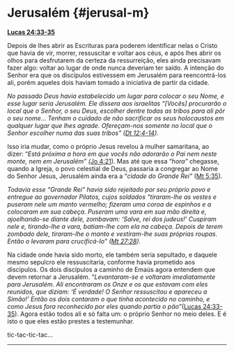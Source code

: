 # Jerusalém {#jerusal-m}

[**Lucas 24:33-35**](http://bibliaonline.com.br/acf/lc/24/33-35)

Depois de lhes abrir as Escrituras para poderem identificar nelas o Cristo que havia de vir, morrer, ressuscitar e voltar aos céus, e após lhes abrir os olhos para desfrutarem da certeza da ressurreição, eles ainda precisavam fazer algo: voltar ao lugar de onde nunca deveriam ter saído. A intenção do Senhor era que os discípulos estivessem em Jerusalém para reencontrá-los ali, porém aqueles dois haviam tomado a iniciativa de partir da cidade.

_No passado Deus havia estabelecido um lugar para colocar o seu Nome, e esse lugar seria Jerusalém. Ele dissera aos israelitas “[Vocês] procurarão o local que o Senhor, o seu Deus, escolher dentre todas as tribos para ali pôr o seu nome... Tenham o cuidado de não sacrificar os seus holocaustos em qualquer lugar que lhes agrade. Ofereçam-nos somente no local que o Senhor escolher numa das suas tribos” (_[_Dt 12:4-14_](http://bibliaonline.com.br/acf/dt/12/4-14)_)._

Isso iria mudar, como o próprio Jesus revelou à mulher samaritana, ao dizer: “_Está próxima a hora em que vocês não adorarão o Pai nem neste monte, nem em Jerusalém” (_[Jo 4:21](http://bibliaonline.com.br/acf/jo/4/21)). Mas até que essa “_hora”_ chegasse, quando a Igreja, o povo celestial de Deus, passaria a congregar ao Nome do Senhor Jesus, Jerusalém ainda era a “_cidade do Grande Rei”_ ([Mt 5:35](http://bibliaonline.com.br/acf/mt/5/35)).

_Todavia esse “Grande Rei” havia sido rejeitado por seu próprio povo e entregue ao governador Pilatos, cujos soldados “tiraram-lhe as vestes e puseram nele um manto vermelho; fizeram uma coroa de espinhos e a colocaram em sua cabeça. Puseram uma vara em sua mão direita e, ajoelhando-se diante dele, zombavam: ‘Salve, rei dos judeus!’ Cuspiram nele e, tirando-lhe a vara,_ _batiam-lhe com ela na cabeça. Depois de terem zombado dele, tiraram-lhe o manto e vestiram-lhe suas próprias roupas. Então o levaram para crucificá-lo” (_[_Mt 27:28_](http://bibliaonline.com.br/acf/mt/27/28)_)._

Na cidade onde havia sido morto, ele também seria sepultado, e daquele mesmo sepulcro ele ressuscitaria, conforme havia prometido aos discípulos. Os dois discípulos a caminho de Emaús agora entendem que devem retornar a Jerusalém. “_Levantaram-se e voltaram imediatamente para Jerusalém. Ali encontraram os Onze e os que estavam com eles reunidos, que diziam: ‘É verdade! O Senhor ressuscitou e apareceu a Simão!’ Então os dois contaram o que tinha acontecido no caminho, e como Jesus fora reconhecido por eles quando partia o pão”_([Lucas 24:33-35](http://bibliaonline.com.br/acf/lc/24/33-35)). Agora estão todos ali e só falta um: o próprio Senhor no meio deles. E é isto o que eles estão prestes a testemunhar.

tic-tac-tic-tac...

*****